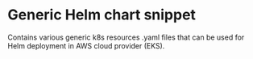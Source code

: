 # Generic Helm chart snippet

Contains various generic k8s resources .yaml files that can be used for Helm deployment in AWS cloud provider (EKS).

